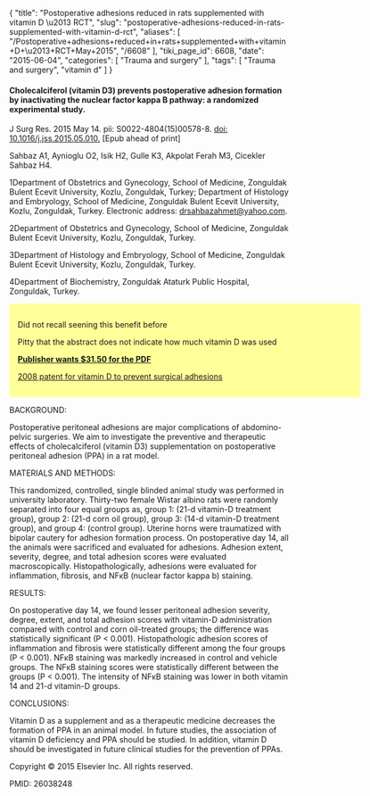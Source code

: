 {
    "title": "Postoperative adhesions reduced in rats supplemented with vitamin D \u2013 RCT",
    "slug": "postoperative-adhesions-reduced-in-rats-supplemented-with-vitamin-d-rct",
    "aliases": [
        "/Postoperative+adhesions+reduced+in+rats+supplemented+with+vitamin+D+\u2013+RCT+May+2015",
        "/6608"
    ],
    "tiki_page_id": 6608,
    "date": "2015-06-04",
    "categories": [
        "Trauma and surgery"
    ],
    "tags": [
        "Trauma and surgery",
        "vitamin d"
    ]
}


#### Cholecalciferol (vitamin D3) prevents postoperative adhesion formation by inactivating the nuclear factor kappa B pathway: a randomized experimental study.

J Surg Res. 2015 May 14. pii: S0022-4804(15)00578-8. [doi: 10.1016/j.jss.2015.05.010.](https://doi.org/10.1016/j.jss.2015.05.010.) <span>[Epub ahead of print]</span>

Sahbaz A1, Aynioglu O2, Isik H2, Gulle K3, Akpolat Ferah M3, Cicekler Sahbaz H4.

1Department of Obstetrics and Gynecology, School of Medicine, Zonguldak Bulent Ecevit University, Kozlu, Zonguldak, Turkey; Department of Histology and Embryology, School of Medicine, Zonguldak Bulent Ecevit University, Kozlu, Zonguldak, Turkey. Electronic address: drsahbazahmet@yahoo.com.

2Department of Obstetrics and Gynecology, School of Medicine, Zonguldak Bulent Ecevit University, Kozlu, Zonguldak, Turkey.

3Department of Histology and Embryology, School of Medicine, Zonguldak Bulent Ecevit University, Kozlu, Zonguldak, Turkey.

4Department of Biochemistry, Zonguldak Ataturk Public Hospital, Zonguldak, Turkey.

<div class="border" style="background-color:#FF9;padding:15px;margin:10px 0;border-radius:5px;width:600px">

Did not recall seening this benefit before

Pitty that the abstract does not indicate how much vitamin D was used

 **[Publisher wants $31.50 for the PDF](http://www.journalofsurgicalresearch.com/article/S0022-4804(15)00578-8/pdf)** 

[2008 patent for vitamin D to prevent surgical adhesions](https://patentscope.wipo.int/search/en/detail.jsf?docId=WO2008034908&redirectedID=true%20)

</div>

BACKGROUND:

Postoperative peritoneal adhesions are major complications of abdomino-pelvic surgeries. We aim to investigate the preventive and therapeutic effects of cholecalciferol (vitamin D3) supplementation on postoperative peritoneal adhesion (PPA) in a rat model.

MATERIALS AND METHODS:

This randomized, controlled, single blinded animal study was performed in university laboratory. Thirty-two female Wistar albino rats were randomly separated into four equal groups as, group 1: (21-d vitamin-D treatment group), group 2: (21-d corn oil group), group 3: (14-d vitamin-D treatment group), and group 4: (control group). Uterine horns were traumatized with bipolar cautery for adhesion formation process. On postoperative day 14, all the animals were sacrificed and evaluated for adhesions. Adhesion extent, severity, degree, and total adhesion scores were evaluated macroscopically. Histopathologically, adhesions were evaluated for inflammation, fibrosis, and NFκB (nuclear factor kappa b) staining.

RESULTS:

On postoperative day 14, we found lesser peritoneal adhesion severity, degree, extent, and total adhesion scores with vitamin-D administration compared with control and corn oil-treated groups; the difference was statistically significant (P < 0.001). Histopathologic adhesion scores of inflammation and fibrosis were statistically different among the four groups (P < 0.001). NFκB staining was markedly increased in control and vehicle groups. The NFκB staining scores were statistically different between the groups (P < 0.001). The intensity of NFκB staining was lower in both vitamin 14 and 21-d vitamin-D groups.

CONCLUSIONS:

Vitamin D as a supplement and as a therapeutic medicine decreases the formation of PPA in an animal model. In future studies, the association of vitamin D deficiency and PPA should be studied. In addition, vitamin D should be investigated in future clinical studies for the prevention of PPAs.

Copyright © 2015 Elsevier Inc. All rights reserved.

PMID: 26038248